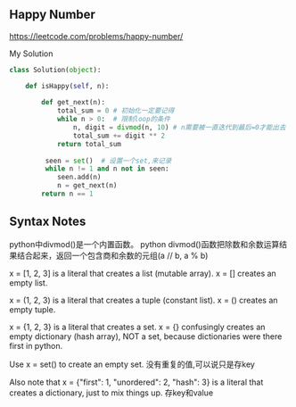 ## Happy Number

https://leetcode.com/problems/happy-number/

My Solution

```python
class Solution(object):

    def isHappy(self, n):
        
        def get_next(n):
            total_sum = 0 # 初始化一定要记得
            while n > 0:  # 限制loop的条件
                n, digit = divmod(n, 10) # n需要被一直迭代到最后=0才能出去
                total_sum += digit ** 2
            return total_sum
        
         seen = set()  # 设置一个set,来记录
         while n != 1 and n not in seen:
            seen.add(n)
            n = get_next(n)
        return n == 1
```

## Syntax Notes

python中divmod()是一个内置函数。 python divmod()函数把除数和余数运算结果结合起来，返回一个包含商和余数的元组(a // b, a % b)


x = [1, 2, 3] is a literal that creates a list (mutable array).
x = [] creates an empty list.

x = (1, 2, 3) is a literal that creates a tuple (constant list).
x = () creates an empty tuple.

x = {1, 2, 3} is a literal that creates a set.
x = {} confusingly creates an empty dictionary (hash array), NOT a set, because dictionaries were there first in python.

Use
x = set() to create an empty set. 没有重复的值,可以说只是存key

Also note that
x = {"first": 1, "unordered": 2, "hash": 3} is a literal that creates a dictionary, just to mix things up. 存key和value




